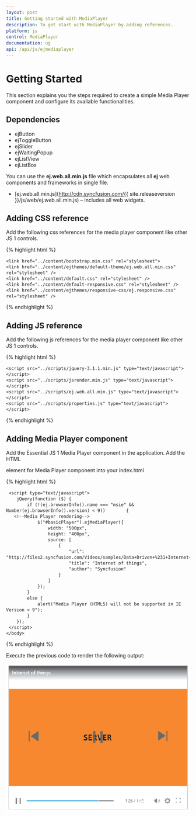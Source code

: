 ```yaml
---
layout: post
title: Getting started with MediaPlayer
description: To get start with MediaPlayer by adding references.
platform: js
control: MediaPlayer
documentation: ug
api: /api/js/ejmediaplayer
---
```

# Getting Started

This section explains you the steps required to create a simple Media Player component and configure its available functionalities.

## Dependencies

* ejButton
* ejToggleButton
* ejSlider
* ejWaitingPopup
* ejListView
* ejListBox

You can use the  **ej.web.all.min.js** file which encapsulates all **ej** web components and frameworks in single file.

* [ej.web.all.min.js](http://cdn.syncfusion.com/{{ site.releaseversion }}/js/web/ej.web.all.min.js) – includes all web widgets.


## Adding CSS reference
Add the following css references for the media player component like other JS 1 controls.

{% highlight html %}

    <link href="../content/bootstrap.min.css" rel="stylesheet">
    <link href="../content/ejthemes/default-theme/ej.web.all.min.css" rel="stylesheet" />
    <link href="../content/default.css" rel="stylesheet" />
    <link href="../content/default-responsive.css" rel="stylesheet" />
    <link href="../content/ejthemes/responsive-css/ej.responsive.css" rel="stylesheet" />

{% endhighlight %}


## Adding JS reference


Add the following js references for the media player component like other JS 1 controls.

{% highlight html %}

    <script src="../scripts/jquery-3.1.1.min.js" type="text/javascript"> </script>
    <script src="../scripts/jsrender.min.js" type="text/javascript"></script>
    <script src="../scripts/ej.web.all.min.js" type="text/javascript"></script>
    <script src="../scripts/properties.js" type="text/javascript"></script>

{% endhighlight %}



## Adding Media Player component


Add the Essential JS 1 Media Player component in the application. 
Add the HTML <div> element for Media Player component into your index.html

{% highlight html %}

<!doctype html>
<html xmlns="http://www.w3.org/1999/xhtml">
  <head>
      <title>Essential Studio for JavaScript : Media Player </title>
      <meta name="viewport" content="width=device-width, initial-scale=1.0" charset="utf-8" />  
  </head>
    <body>
      <div class="content-container-fluid">
        <div class="row">
            <div class="cols-sample-area">
       <!--Element which will render as Media Player-->
                <div id="basicPlayer"></div>
            </div>
        </div>
     </div>

     <script type="text/javascript">
        jQuery(function ($) {
            if (!(ej.browserInfo().name === "msie" && Number(ej.browserInfo().version) < 9))        {
       <!--Media Player rendering-->
                $("#basicPlayer").ejMediaPlayer({
                    width: "500px",
                    height: "400px",
                    source: [
                        {
                            "url": "http://files2.syncfusion.com/Videos/samples/Data+Driven+%231+Internet+of+Things.mp4",
                            "title": "Internet of things",
                            "author": "Syncfusion"
                        }
                    ]
                });
            }
            else {
                alert("Media Player (HTML5) will not be supported in IE Version < 9");
            }
        });
     </script>
    </body>
</html> 

{% endhighlight %}

Execute the previous code to render the following output:

![](/js/MediaPlayer/Display_images/Getting_img1.png)



